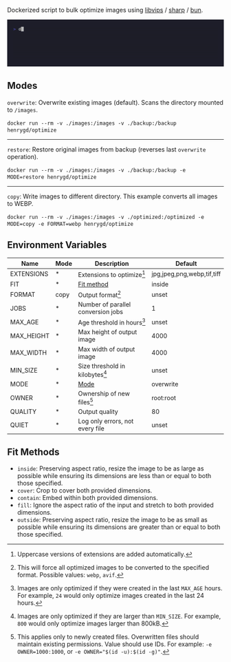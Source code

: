 Dockerized script to bulk optimize images using [libvips](https://github.com/libvips/libvips) / [sharp](https://github.com/lovell/sharp) / [bun](https://bun.sh).

![example terminal command output: Total: 5.36MB saved from 4 images](assets/example.gif)

## Modes

`overwrite`: Overwrite existing images (default). Scans the directory mounted to `/images`.

```
docker run --rm -v ./images:/images -v ./backup:/backup henrygd/optimize
```

---

`restore`: Restore original images from backup (reverses last `overwrite` operation).

```
docker run --rm -v ./images:/images -v ./backup:/backup -e MODE=restore henrygd/optimize
```

---

`copy`: Write images to different directory. This example converts all images to WEBP.

```
docker run --rm -v ./images:/images -v ./optimized:/optimized -e MODE=copy -e FORMAT=webp henrygd/optimize
```

## Environment Variables

| Name       | Mode | Description                         | Default                    |
| ---------- | ---- | ----------------------------------- | -------------------------- |
| EXTENSIONS | \*   | Extensions to optimize[^extensions] | jpg,jpeg,png,webp,tif,tiff |
| FIT        | \*   | [Fit method](#fit-methods)          | inside                     |
| FORMAT     | copy | Output format[^format]              | unset                      |
| JOBS       | \*   | Number of parallel conversion jobs  | 1                          |
| MAX_AGE    | \*   | Age threshold in hours[^age]        | unset                      |
| MAX_HEIGHT | \*   | Max height of output image          | 4000                       |
| MAX_WIDTH  | \*   | Max width of output image           | 4000                       |
| MIN_SIZE   | \*   | Size threshold in kilobytes[^size]  | unset                      |
| MODE       | \*   | [Mode](#modes)                      | overwrite                  |
| OWNER      | \*   | Ownership of new files[^owner]      | root:root                  |
| QUALITY    | \*   | Output quality                      | 80                         |
| QUIET      | \*   | Log only errors, not every file     | unset                      |

## Fit Methods

- `inside`: Preserving aspect ratio, resize the image to be as large as possible while ensuring its dimensions are less than or equal to both those specified.
- `cover`: Crop to cover both provided dimensions.
- `contain`: Embed within both provided dimensions.
- `fill`: Ignore the aspect ratio of the input and stretch to both provided dimensions.
- `outside`: Preserving aspect ratio, resize the image to be as small as possible while ensuring its dimensions are greater than or equal to both those specified.

[^extensions]: Uppercase versions of extensions are added automatically.
[^size]: Images are only optimized if they are larger than `MIN_SIZE`. For example, `800` would only optimize images larger than 800kB.
[^age]: Images are only optimized if they were created in the last `MAX_AGE` hours. For example, `24` would only optimize images created in the last 24 hours.
[^owner]: This applies only to newly created files. Overwritten files should maintain existing permissions. Value should use IDs. For example: `-e OWNER=1000:1000`, or `-e OWNER="$(id -u):$(id -g)"`.
[^format]: This will force all optimized images to be converted to the specified format. Possible values: `webp`, `avif`.
